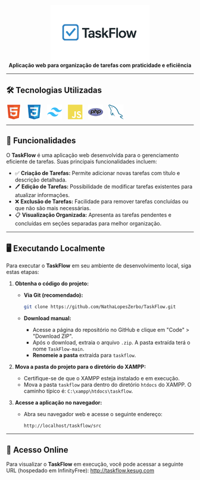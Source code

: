 

<div align="center">
  <img src="./src/img/taskflow-readme.png" alt="TaskFlow Logo" height="150"/>
</div>

<div align="center">
  <strong>Aplicação web para organização de tarefas com praticidade e eficiência</strong>
</div>

---

## 🛠️ Tecnologias Utilizadas

<div align="center" style="display: flex; gap: 15px; flex-wrap: wrap;">
  <img src="https://raw.githubusercontent.com/devicons/devicon/master/icons/html5/html5-original.svg" alt="HTML" height="40" width="40">
  <img src="https://raw.githubusercontent.com/devicons/devicon/master/icons/css3/css3-original.svg" alt="CSS" height="40" width="40">
  <img src="https://raw.githubusercontent.com/devicons/devicon/master/icons/tailwindcss/tailwindcss-original.svg" alt="Tailwind" height="40" width="40">
  <img src="https://raw.githubusercontent.com/devicons/devicon/master/icons/javascript/javascript-plain.svg" alt="JavaScript" height="40" width="40">
  <img src="https://raw.githubusercontent.com/devicons/devicon/master/icons/php/php-original.svg" alt="PHP" height="40" width="40">
  <img src="https://raw.githubusercontent.com/devicons/devicon/master/icons/mysql/mysql-original.svg" alt="MySQL" height="40" width="40">
</div>

---

## 🚀 Funcionalidades

O **TaskFlow** é uma aplicação web desenvolvida para o gerenciamento eficiente de tarefas. Suas principais funcionalidades incluem:

- ✅ **Criação de Tarefas:** Permite adicionar novas tarefas com título e descrição detalhada.
- 🖊️ **Edição de Tarefas:** Possibilidade de modificar tarefas existentes para atualizar informações.
- ❌ **Exclusão de Tarefas:** Facilidade para remover tarefas concluídas ou que não são mais necessárias.
- 📋 **Visualização Organizada:** Apresenta as tarefas pendentes e concluídas em seções separadas para melhor organização.

---

## 🖥️ Executando Localmente

Para executar o **TaskFlow** em seu ambiente de desenvolvimento local, siga estas etapas:

1. **Obtenha o código do projeto:**

   - **Via Git (recomendado):**
     ```bash
     git clone https://github.com/NathaLopesZerbo/TaskFlow.git 
     ```

   - **Download manual:**
     - Acesse a página do repositório no GitHub e clique em "Code" > "Download ZIP".
     - Após o download, extraia o arquivo `.zip`. A pasta extraída terá o nome `TaskFlow-main`.
     - **Renomeie a pasta** extraída para `taskflow`.

2. **Mova a pasta do projeto para o diretório do XAMPP:**

   - Certifique-se de que o XAMPP esteja instalado e em execução.
   - Mova a pasta `taskflow` para dentro do diretório `htdocs` do XAMPP. O caminho típico é: `C:\xampp\htdocs\taskflow`.

3. **Acesse a aplicação no navegador:**

   - Abra seu navegador web e acesse o seguinte endereço:
     ```
     http://localhost/taskflow/src
     ```

---

## 🔗 Acesso Online

Para visualizar o **TaskFlow** em execução, você pode acessar a seguinte URL (hospedado em InfinityFree):
http://taskflow.kesug.com
